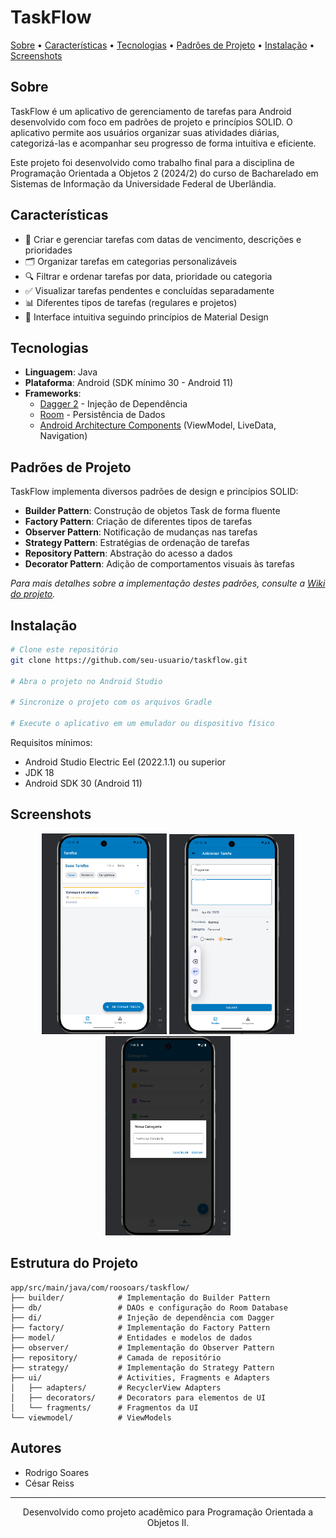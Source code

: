 # TaskFlow

<p>
  <a href="#sobre">Sobre</a> •
  <a href="#características">Características</a> •
  <a href="#tecnologias">Tecnologias</a> •
  <a href="#padrões-de-projeto">Padrões de Projeto</a> •
  <a href="#instalação">Instalação</a> •
  <a href="#screenshots">Screenshots</a> 
</p>

## Sobre

TaskFlow é um aplicativo de gerenciamento de tarefas para Android desenvolvido com foco em padrões de projeto e princípios SOLID. O aplicativo permite aos usuários organizar suas atividades diárias, categorizá-las e acompanhar seu progresso de forma intuitiva e eficiente.

Este projeto foi desenvolvido como trabalho final para a disciplina de Programação Orientada a Objetos 2 (2024/2) do curso de Bacharelado em Sistemas de Informação da Universidade Federal de Uberlândia.

## Características

- 📝 Criar e gerenciar tarefas com datas de vencimento, descrições e prioridades
- 🗂️ Organizar tarefas em categorias personalizáveis
- 🔍 Filtrar e ordenar tarefas por data, prioridade ou categoria
- ✅ Visualizar tarefas pendentes e concluídas separadamente
- 📊 Diferentes tipos de tarefas (regulares e projetos)
- 🎨 Interface intuitiva seguindo princípios de Material Design

## Tecnologias

- **Linguagem**: Java
- **Plataforma**: Android (SDK mínimo 30 - Android 11)
- **Frameworks**:
  - [Dagger 2](https://dagger.dev/) - Injeção de Dependência
  - [Room](https://developer.android.com/training/data-storage/room) - Persistência de Dados
  - [Android Architecture Components](https://developer.android.com/topic/libraries/architecture) (ViewModel, LiveData, Navigation)

## Padrões de Projeto

TaskFlow implementa diversos padrões de design e princípios SOLID:

- **Builder Pattern**: Construção de objetos Task de forma fluente
- **Factory Pattern**: Criação de diferentes tipos de tarefas
- **Observer Pattern**: Notificação de mudanças nas tarefas
- **Strategy Pattern**: Estratégias de ordenação de tarefas
- **Repository Pattern**: Abstração do acesso a dados
- **Decorator Pattern**: Adição de comportamentos visuais às tarefas

*Para mais detalhes sobre a implementação destes padrões, consulte a [Wiki do projeto](https://github.com/roosoars/TaskFlow/wiki/APP-%E2%80%90-Documentação).*

## Instalação

```bash
# Clone este repositório
git clone https://github.com/seu-usuario/taskflow.git

# Abra o projeto no Android Studio

# Sincronize o projeto com os arquivos Gradle

# Execute o aplicativo em um emulador ou dispositivo físico
```

Requisitos mínimos:
- Android Studio Electric Eel (2022.1.1) ou superior
- JDK 18
- Android SDK 30 (Android 11)

## Screenshots

<p align="center">
  <img src="https://github.com/roosoars/TaskFlow/blob/main/1.png" width="200" alt="Lista de Tarefas"/>
  <img src="https://github.com/roosoars/TaskFlow/blob/main/2.png" width="200" alt="Adicionar Tarefa"/>
  <img src="https://github.com/roosoars/TaskFlow/blob/main/3.png" width="200" alt="Categorias"/>
</p>

## Estrutura do Projeto

```
app/src/main/java/com/roosoars/taskflow/
├── builder/            # Implementação do Builder Pattern
├── db/                 # DAOs e configuração do Room Database
├── di/                 # Injeção de dependência com Dagger
├── factory/            # Implementação do Factory Pattern
├── model/              # Entidades e modelos de dados
├── observer/           # Implementação do Observer Pattern
├── repository/         # Camada de repositório
├── strategy/           # Implementação do Strategy Pattern
├── ui/                 # Activities, Fragments e Adapters
│   ├── adapters/       # RecyclerView Adapters
│   ├── decorators/     # Decorators para elementos de UI
│   └── fragments/      # Fragmentos da UI
└── viewmodel/          # ViewModels
```

## Autores

- Rodrigo Soares
- César Reiss

---

<p align="center">
  Desenvolvido como projeto acadêmico para Programação Orientada a Objetos II.
</p>

